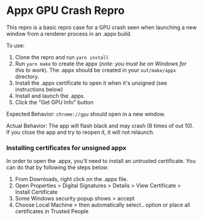 # Appx GPU Crash Repro

This repro is a basic repro case for a GPU crash seen when launching a new window from a renderer process in an .appx build.

To use:
1. Clone the repro and run `yarn install`
2. Run `yarn make` to create the appx (_note: you must be on Windows for this to work_). The .appx should be created in your `out/make/appx` directory.
3. Install the .appx certificate to open it when it's unsigned (see instructions below)
4. Install and launch the .appx.
5. Click the "Get GPU Info" button

Expected Behavior: `chrome://gpu` should open in a new window.

Actual Behavior: The app will flash black and may crash (8 times of out 10). If you close the app and try to reopen it, it will not relaunch.

### Installing certificates for unsigned appx

In order to open the .appx, you'll need to install an untrusted certificate. You can do that by following the steps below:

1. From Downloads, right click on the .appx file.
2. Open Properties > Digital Signatures > Details > View Certificate > Install Certificate
3. Some Windows security popup shows > accept
4. Choose Local Machine > then automatically select..  option or place all certificates in Trusted People
